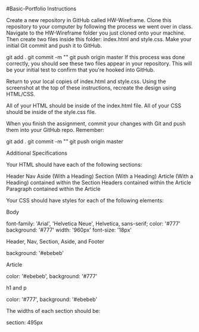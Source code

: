 #Basic-Portfolio
Instructions


Create a new repository in GitHub called HW-Wireframe.
Clone this repository to your computer by following the process we went over in class.
Navigate to the HW-Wireframe folder you just cloned onto your machine. Then create two files inside this folder: index.html and style.css.
Make your initial Git commit and push it to GitHub.


git add .
git commit -m "<COMMENT>"
git push origin master
If this process was done correctly, you should see these two files appear in your repository. This will be your initial test to confirm that you're hooked into GitHub.


Return to your local copies of index.html and style.css. Using the screenshot at the top of these instructions, recreate the design using HTML/CSS.


All of your HTML should be inside of the index.html file.
All of your CSS should be inside of the style.css file.


When you finish the assignment, commit your changes with Git and push them into your GitHub repo. Remember:


git add .
git commit -m "<COMMENT>"
git push origin master





Additional Specifications


Your HTML should have each of the following sections:


Header
Nav
Aside (With a Heading)
Section (With a Heading)
Article (With a Heading) contained within the Section
Headers contained within the Article
Paragraph contained within the Article


Your CSS should have styles for each of the following elements:


Body


font-family: 'Arial', 'Helvetica Neue', Helvetica, sans-serif;
color: '#777'
background: '#777'
width: '960px'
font-size: '18px'


Header, Nav, Section, Aside, and Footer


background: '#ebebeb'


Article


color: '#ebebeb',
background: '#777'


h1 and p


color: '#777',
background: '#ebebeb'




The widths of each section should be:


section: 495px
